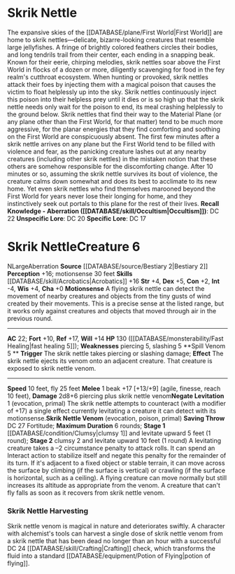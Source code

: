 ﻿---
ac: '22'
alignment: N
charisma: '+0'
constitution: '+2'
creature_ability:
- Motionsense
- Negate Levitation
- Skrik Nettle Venom
- Spill Venom
dexterity: '+5'
fly_speed: '25'
fortitude: '+10'
hp: 130 ( fast healing 5 )
id: '804'
intelligence: '-4'
land_speed: '10'
level: '6'
max_speed: '25'
name: Skrik Nettle
perception: '+16'
rarity: Common
reflex: '+17'
sense:
- motionsense 30 feet
size: Large
skill:
- '[[DATABASE/skill/Acrobatics|Acrobatics]] +16'
source: '[[DATABASE/source/Bestiary 2|Bestiary 2]]'
speed:
- 10 feet
- fly 25 feet
strength: '+4'
strength_req: '4'
strongest_save:
- Reflex
trait:
- '[[DATABASE/trait/Aberration|Aberration]]'
type: Creature
weakest_save:
- Fortitude
weakness:
- piercing 5
- slashing 5
will: '+14'
wisdom: '+4'

---
# Skrik Nettle

The expansive skies of the [[DATABASE/plane/First World|First World]] are home to skrik nettles—delicate, bizarre-looking creatures that resemble large jellyfishes. A fringe of brightly colored feathers circles their bodies, and long tendrils trail from their center, each ending in a snapping beak. Known for their eerie, chirping melodies, skrik nettles soar above the First World in flocks of a dozen or more, diligently scavenging for food in the fey realm's cutthroat ecosystem. When hunting or provoked, skrik nettles attack their foes by injecting them with a magical poison that causes the victim to float helplessly up into the sky. Skrik nettles continuously inject this poison into their helpless prey until it dies or is so high up that the skrik nettle needs only wait for the poison to end, its meal crashing helplessly to the ground below.
 Skrik nettles that find their way to the Material Plane (or any plane other than the First World, for that matter) tend to be much more aggressive, for the planar energies that they find comforting and soothing on the First World are conspicuously absent. The first few minutes after a skrik nettle arrives on any plane but the First World tend to be filled with violence and fear, as the panicking creature lashes out at any nearby creatures (including other skrik nettles) in the mistaken notion that these others are somehow responsible for the discomforting change. After 10 minutes or so, assuming the skrik nettle survives its bout of violence, the creature calms down somewhat and does its best to acclimate to its new home. Yet even skrik nettles who find themselves marooned beyond the First World for years never lose their longing for home, and they instinctively seek out portals to this plane for the rest of their lives.
**Recall Knowledge - Aberration ([[DATABASE/skill/Occultism|Occultism]])**: DC 22
**Unspecific Lore**: DC 20
**Specific Lore**: DC 17

# Skrik Nettle<span class="item-type">Creature 6</span>

<span class="trait-alignment item-trait">N</span><span class="trait-size item-trait">Large</span><span class="item-trait">Aberration</span>
**Source** [[DATABASE/source/Bestiary 2|Bestiary 2]] 
**Perception** +16; motionsense 30 feet
**Skills** [[DATABASE/skill/Acrobatics|Acrobatics]] +16
**Str** +4, **Dex** +5, **Con** +2, **Int** -4, **Wis** +4, **Cha** +0
**Motionsense** A flying skrik nettle can detect the movement of nearby creatures and objects from the tiny gusts of wind created by their movements. This is a precise sense at the listed range, but it works only against creatures and objects that moved through air in the previous round.

---
**AC** 22; **Fort** +10, **Ref** +17, **Will** +14
**HP** 130 ([[DATABASE/monsterability/Fast Healing|fast healing 5]]); **Weaknesses** piercing 5, slashing 5
<span class="in-box-ability">**Spill Venom <span class="action-icon">5</span> ** **Trigger** The skrik nettle takes piercing or slashing damage; **Effect** The skrik nettle ejects its venom onto an adjacent creature. That creature is exposed to skrik nettle venom.</span>

---
**Speed** 10 feet, fly 25 feet
<span class="in-box-ability">**Melee** <span class="action-icon">1</span> beak +17 [+13/+9] (agile, finesse, reach 10 feet), **Damage** 2d8+6 piercing plus skrik nettle venom</span><span class="in-box-ability">**Negate Levitation** <span class="action-icon">1</span> (evocation, primal) The skrik nettle attempts to counteract (with a modifier of +17) a single effect currently levitating a creature it can detect with its motionsense.</span><span class="in-box-ability">**Skrik Nettle Venom** (evocation, poison, primal) **Saving Throw** DC 27 Fortitude; **Maximum Duration** 6 rounds; **Stage 1** [[DATABASE/condition/Clumsy|clumsy 1]] and levitate upward 5 feet (1 round); **Stage 2** clumsy 2 and levitate upward 10 feet (1 round)
 A levitating creature takes a –2 circumstance penalty to attack rolls. It can spend an Interact action to stabilize itself and negate this penalty for the remainder of its turn. If it's adjacent to a fixed object or stable terrain, it can move across the surface by climbing (if the surface is vertical) or crawling (if the surface is horizontal, such as a ceiling). A flying creature can move normally but still increases its altitude as appropriate from the venom. A creature that can't fly falls as soon as it recovers from skrik nettle venom.</span>

###  Skrik Nettle Harvesting

Skrik nettle venom is magical in nature and deteriorates swiftly. A character with alchemist's tools can harvest a single dose of skrik nettle venom from a skrik nettle that has been dead no longer than an hour with a successful DC 24 [[DATABASE/skill/Crafting|Crafting]] check, which transforms the fluid into a standard [[DATABASE/equipment/Potion of Flying|potion of flying]].